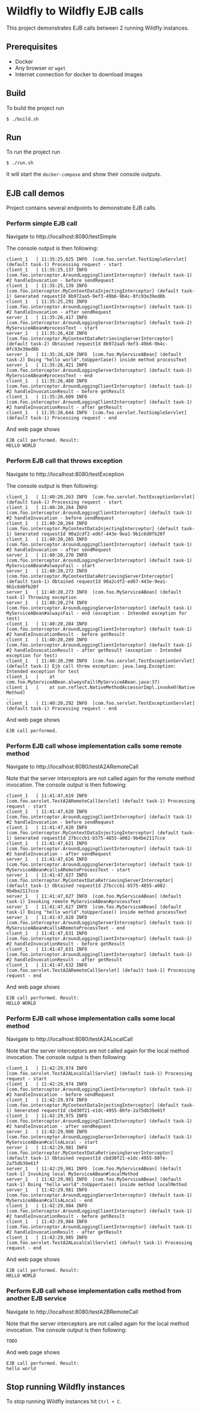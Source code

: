 # Wildfly to Wildfly EJB calls

This project demonstrates EJB calls between 2 running Wildfly instances.

## Prerequisites
* Docker
* Any browser or `wget`
* Internet connection for docker to download images

## Build
To build the project run 
```
$ ./build.sh
```

## Run
To run the project run
```
$ ./run.sh
```
It will start the `docker-compose` and show their console outputs.

## EJB call demos
Project contains several endpoints to demonstrate EJB calls.

### Perform simple EJB call
Navigate to http://localhost:8080/testSimple

The console output is then following:
```
client_1   | 11:35:25,025 INFO  [com.foo.servlet.TestSimpleServlet] (default task-1) Processing request - start
client_1   | 11:35:25,137 INFO  [com.foo.interceptor.AroundLoggingClientInterceptor] (default task-1) #2 handleInvocation - before sendRequest
client_1   | 11:35:25,139 INFO  [com.foo.interceptor.MyContextDataInjectingInterceptor] (default task-1) Generated requestId 8b972aa5-9ef3-49b6-9b4c-0fc93e39ed8b
client_1   | 11:35:25,291 INFO  [com.foo.interceptor.AroundLoggingClientInterceptor] (default task-1) #2 handleInvocation - after sendRequest
server_1   | 11:35:26,417 INFO  [com.foo.interceptor.AroundLoggingServerInterceptor] (default task-2) MyServiceABean#processText - start
server_1   | 11:35:26,418 INFO  [com.foo.interceptor.MyContextDataRetrievingServerInterceptor] (default task-2) Obtained requestId 8b972aa5-9ef3-49b6-9b4c-0fc93e39ed8b
server_1   | 11:35:26,420 INFO  [com.foo.MyServiceABean] (default task-2) Doing "hello world".toUpperCase() inside method processText
server_1   | 11:35:26,421 INFO  [com.foo.interceptor.AroundLoggingServerInterceptor] (default task-2) MyServiceABean#processText - end
client_1   | 11:35:26,460 INFO  [com.foo.interceptor.AroundLoggingClientInterceptor] (default task-1) #2 handleInvocationResult - before getResult
client_1   | 11:35:26,609 INFO  [com.foo.interceptor.AroundLoggingClientInterceptor] (default task-1) #2 handleInvocationResult - after getResult
client_1   | 11:35:26,644 INFO  [com.foo.servlet.TestSimpleServlet] (default task-1) Processing request - end
```

And web page shows
```
EJB call performed. Result:
HELLO WORLD
```

### Perform EJB call that throws exception
Navigate to http://localhost:8080/testException

The console output is then following:
```
client_1   | 11:40:20,263 INFO  [com.foo.servlet.TestExceptionServlet] (default task-1) Processing request - start
client_1   | 11:40:20,264 INFO  [com.foo.interceptor.AroundLoggingClientInterceptor] (default task-1) #2 handleInvocation - before sendRequest
client_1   | 11:40:20,264 INFO  [com.foo.interceptor.MyContextDataInjectingInterceptor] (default task-1) Generated requestId 90a2cdf2-ed67-443e-9ea1-9b1c6d0fb20f
client_1   | 11:40:20,265 INFO  [com.foo.interceptor.AroundLoggingClientInterceptor] (default task-1) #2 handleInvocation - after sendRequest
server_1   | 11:40:20,270 INFO  [com.foo.interceptor.AroundLoggingServerInterceptor] (default task-1) MyServiceABean#alwaysFail - start
server_1   | 11:40:20,272 INFO  [com.foo.interceptor.MyContextDataRetrievingServerInterceptor] (default task-1) Obtained requestId 90a2cdf2-ed67-443e-9ea1-9b1c6d0fb20f
server_1   | 11:40:20,273 INFO  [com.foo.MyServiceABean] (default task-1) Throwing exception
server_1   | 11:40:20,274 INFO  [com.foo.interceptor.AroundLoggingServerInterceptor] (default task-1) MyServiceABean#alwaysFail - end (exception - Intended exception for test)
client_1   | 11:40:20,284 INFO  [com.foo.interceptor.AroundLoggingClientInterceptor] (default task-1) #2 handleInvocationResult - before getResult
client_1   | 11:40:20,289 INFO  [com.foo.interceptor.AroundLoggingClientInterceptor] (default task-1) #2 handleInvocationResult - after getResult (exception - Intended exception for test)
client_1   | 11:40:20,290 INFO  [com.foo.servlet.TestExceptionServlet] (default task-1) Ejb call threw exception: java.lang.Exception: Intended exception for test
client_1   |    at com.foo.MyServiceABean.alwaysFail(MyServiceABean.java:37)
client_1   |    at sun.reflect.NativeMethodAccessorImpl.invoke0(Native Method)
...
client_1   | 11:40:20,292 INFO  [com.foo.servlet.TestExceptionServlet] (default task-1) Processing request - end
```

And web page shows
```
EJB call performed.
```

### Perform EJB call whose implementation calls some remote method
Navigate to http://localhost:8080/testA2ARemoteCall

Note that the server interceptors are not called again for the remote method invocation.
The console output is then following:
```
client_1   | 11:41:47,619 INFO  [com.foo.servlet.TestA2ARemoteCallServlet] (default task-1) Processing request - start
client_1   | 11:41:47,620 INFO  [com.foo.interceptor.AroundLoggingClientInterceptor] (default task-1) #2 handleInvocation - before sendRequest
client_1   | 11:41:47,620 INFO  [com.foo.interceptor.MyContextDataInjectingInterceptor] (default task-1) Generated requestId 27bcccb1-b575-4855-a082-9b4be2117cce
client_1   | 11:41:47,621 INFO  [com.foo.interceptor.AroundLoggingClientInterceptor] (default task-1) #2 handleInvocation - after sendRequest
server_1   | 11:41:47,626 INFO  [com.foo.interceptor.AroundLoggingServerInterceptor] (default task-1) MyServiceABean#callsARemoteProcessText - start
server_1   | 11:41:47,627 INFO  [com.foo.interceptor.MyContextDataRetrievingServerInterceptor] (default task-1) Obtained requestId 27bcccb1-b575-4855-a082-9b4be2117cce
server_1   | 11:41:47,627 INFO  [com.foo.MyServiceABean] (default task-1) Invoking remote MyServiceABean#processText
server_1   | 11:41:47,627 INFO  [com.foo.MyServiceABean] (default task-1) Doing "hello world".toUpperCase() inside method processText
server_1   | 11:41:47,628 INFO  [com.foo.interceptor.AroundLoggingServerInterceptor] (default task-1) MyServiceABean#callsARemoteProcessText - end
client_1   | 11:41:47,631 INFO  [com.foo.interceptor.AroundLoggingClientInterceptor] (default task-1) #2 handleInvocationResult - before getResult
client_1   | 11:41:47,631 INFO  [com.foo.interceptor.AroundLoggingClientInterceptor] (default task-1) #2 handleInvocationResult - after getResult
client_1   | 11:41:47,632 INFO  [com.foo.servlet.TestA2ARemoteCallServlet] (default task-1) Processing request - end
```

And web page shows
```
EJB call performed. Result:
HELLO WORLD
```

### Perform EJB call whose implementation calls some local method
Navigate to http://localhost:8080/testA2ALocalCall

Note that the server interceptors are not called again for the local method invocation.
The console output is then following:
```
client_1   | 11:42:29,974 INFO  [com.foo.servlet.TestA2ALocalCallServlet] (default task-1) Processing request - start
client_1   | 11:42:29,974 INFO  [com.foo.interceptor.AroundLoggingClientInterceptor] (default task-1) #2 handleInvocation - before sendRequest
client_1   | 11:42:29,974 INFO  [com.foo.interceptor.MyContextDataInjectingInterceptor] (default task-1) Generated requestId cbd30f21-e1dc-4955-80fe-2a75db39e61f
client_1   | 11:42:29,975 INFO  [com.foo.interceptor.AroundLoggingClientInterceptor] (default task-1) #2 handleInvocation - after sendRequest
server_1   | 11:42:29,980 INFO  [com.foo.interceptor.AroundLoggingServerInterceptor] (default task-1) MyServiceABean#callsALocal - start
server_1   | 11:42:29,981 INFO  [com.foo.interceptor.MyContextDataRetrievingServerInterceptor] (default task-1) Obtained requestId cbd30f21-e1dc-4955-80fe-2a75db39e61f
server_1   | 11:42:29,981 INFO  [com.foo.MyServiceABean] (default task-1) Invoking local MyServiceABean#localMethod
server_1   | 11:42:29,981 INFO  [com.foo.MyServiceABean] (default task-1) Doing "hello world".toUpperCase() inside method localMethod
server_1   | 11:42:29,981 INFO  [com.foo.interceptor.AroundLoggingServerInterceptor] (default task-1) MyServiceABean#callsALocal - end
client_1   | 11:42:29,984 INFO  [com.foo.interceptor.AroundLoggingClientInterceptor] (default task-1) #2 handleInvocationResult - before getResult
client_1   | 11:42:29,984 INFO  [com.foo.interceptor.AroundLoggingClientInterceptor] (default task-1) #2 handleInvocationResult - after getResult
client_1   | 11:42:29,985 INFO  [com.foo.servlet.TestA2ALocalCallServlet] (default task-1) Processing request - end
```

And web page shows
```
EJB call performed. Result:
HELLO WORLD
```

### Perform EJB call whose implementation calls method from another EJB service
Navigate to http://localhost:8080/testA2BRemoteCall

Note that the server interceptors are not called again for the local method invocation.
The console output is then following:
```
TODO
```

And web page shows
```
EJB call performed. Result:
hello world
```

## Stop running Wildfly instances
To stop running Wildfly instances hit `Ctrl + C`.

